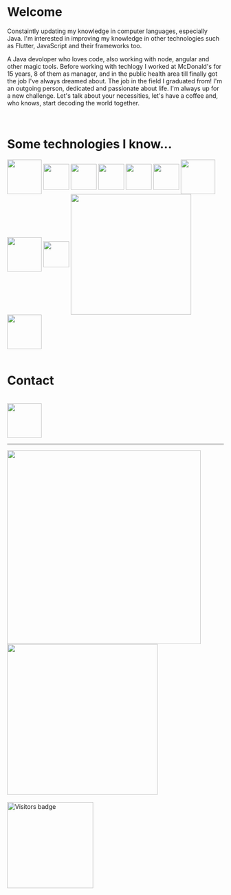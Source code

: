 # Welcome

Constaintly updating my knowledge in computer languages, especially Java.  I'm interested in improving my knowledge in other technologies such as Flutter, JavaScript  and their frameworks too.

A Java devoloper who loves code, also working with node, angular and other magic tools.
Before working with techlogy I worked at McDonald's for 15 years, 8 of them as manager, and in the public health area till finally got the job I've always dreamed about. The job in the field I graduated from!
I'm an outgoing person, dedicated and passionate about life. I'm always up for a new challenge.
Let's talk about your necessities, let's have a coffee and, who knows, start decoding the world together.

<br>

# Some technologies I know...

<div>
  <img src="https://cdn.jsdelivr.net/gh/devicons/devicon/icons/java/java-original-wordmark.svg" align="center" heigth="80" width="80"/>
  <img src="https://cdn.jsdelivr.net/gh/devicons/devicon/icons/spring/spring-original.svg" align="center" heigth="60" width="60"/>
  <img src="https://cdn.jsdelivr.net/gh/devicons/devicon/icons/typescript/typescript-original.svg" align="center" heigth="60" width="60"/>
  <img src="https://cdn.jsdelivr.net/gh/devicons/devicon/icons/javascript/javascript-original.svg" align="center" heigth="60" width="60"/>
  <img src="https://cdn.jsdelivr.net/gh/devicons/devicon/icons/angularjs/angularjs-original.svg" align="center" heigth="60" width="60"/>
  <img src="https://cdn.jsdelivr.net/gh/devicons/devicon/icons/vscode/vscode-original.svg" align="center" heigth="60" width="60"/>
  <img src="https://cdn.jsdelivr.net/gh/devicons/devicon/icons/postgresql/postgresql-original-wordmark.svg" align="center" heigth="80" width="80"/>
  <img src="https://cdn.jsdelivr.net/gh/devicons/devicon/icons/nodejs/nodejs-original-wordmark.svg" align="center" heigth="80" width="80"/>
  <img src="https://cdn.jsdelivr.net/gh/devicons/devicon/icons/sequelize/sequelize-original.svg" align="center" heigth="60" width="60"/>
  <img src="https://skillicons.dev/icons?i=prisma,eclipse,postman,express" align="center" heigth="280" width="280"/>
  <img src="https://cdn.jsdelivr.net/gh/devicons/devicon/icons/git/git-original-wordmark.svg" align="center" heigth="80" width="80"/>
</div>
<br>

# Contact

<br>
<a href="https://www.linkedin.com/in/michael-pereira-de-oliveira-99a562146/">
<img src="https://cdn.jsdelivr.net/gh/devicons/devicon/icons/linkedin/linkedin-original.svg" align="center" heigth="30" width="80"/>
</a>
<br>
<hr>
<div>
<img src="https://github-readme-stats.vercel.app/api?username=Mizitoh&show_icons=true&theme=dark" align="center" heigth="80" width="450"/>
     <img src="https://github-readme-stats.vercel.app/api/top-langs/?username=Mizitoh&layout=compact" align="center" heigth="40" width="350"/>
</div>
<br>

<img src="https://profile-counter.glitch.me/Mizitoh/count.svg" alt="Visitors badge" align="center" heigth="350" width="200"/>
